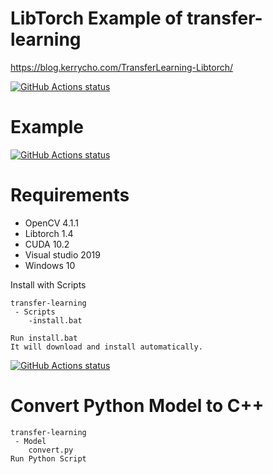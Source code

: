 # LibTorch Example of transfer-learning  

https://blog.kerrycho.com/TransferLearning-Libtorch/

<p align="left">
 <a href="https://github.com/kerry-Cho/transfer-learning-Libtorch/actions"><img alt="GitHub Actions status" src="https://github.com/kerry-Cho/transfer-learning-Libtorch/workflows/C/C++%20CI/badge.svg"></a>
</p>


# Example
<p align="left">
  <a href="https://github.com/kerry-Cho/transfer-learning"><img alt="GitHub Actions status" src="https://github.com/kerry-Cho/transfer-learning/blob/master/Images/train.png"></a>
</p>

# Requirements
 * OpenCV 4.1.1
 * Libtorch 1.4
 * CUDA 10.2
 * Visual studio 2019
 * Windows 10 

Install with Scripts

```
transfer-learning
 - Scripts
    -install.bat
    
Run install.bat
It will download and install automatically.
```

<p align="left">
  <a href="https://github.com/kerry-Cho/transfer-learning"><img alt="GitHub Actions status" src="https://github.com/kerry-Cho/transfer-learning/blob/master/Images/Install.png"></a>
</p>

# Convert Python Model to C++
```
transfer-learning
 - Model
    convert.py
Run Python Script
```
